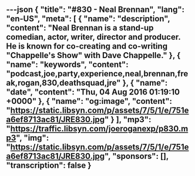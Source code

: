 ---json
{
  "title": "#830 - Neal Brennan",
  "lang": "en-US",
  "meta": [
    {
      "name": "description",
      "content": "Neal Brennan is a stand-up comedian, actor, writer, director and producer. He is known for co-creating and co-writing \"Chappelle's Show\" with Dave Chappelle."
    },
    {
      "name": "keywords",
      "content": "podcast,joe,party,experience,neal,brennan,freak,rogan,830,deathsquad,jre"
    },
    {
      "name": "date",
      "content": "Thu, 04 Aug 2016 01:19:10 +0000"
    },
    {
      "name": "og:image",
      "content": "https://static.libsyn.com/p/assets/7/5/1/e/751ea6ef8713ac81/JRE830.jpg"
    }
  ],
  "mp3": "https://traffic.libsyn.com/joeroganexp/p830.mp3",
  "img": "https://static.libsyn.com/p/assets/7/5/1/e/751ea6ef8713ac81/JRE830.jpg",
  "sponsors": [],
  "transcription": false
}
---
<episode-header />

<timemark seconds="0" />

<transcribe-call-to-action />

<episode-footer />
